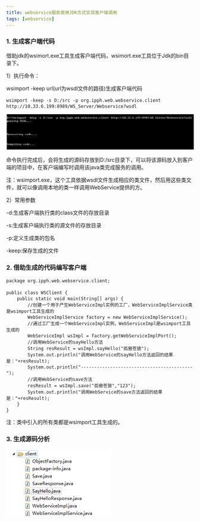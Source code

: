 ```yaml
---
title: webservice服务使用JDK方式实现客户端调用
tags: [webservice]
---
```


### 1. 生成客户端代码

借助jdk的wsimort.exe工具生成客户端代码，wsimort.exe工具位于Jdk的bin目录下。

1）执行命令：

wsimport -keep url(url为wsdl文件的路径)生成客户端代码

```
wsimport -keep -s D:/src -p org.ipph.web.webservice.client http://10.33.6.199:8989/WS_Server/Webservice?wsdl
```

![](/images/java_structure/webservice/webservicewsimportgencode.png)

命令执行完成后，会将生成的源码存放到D:/src目录下，可以将该源码放入到客户端的项目中，在客户端编写时调用该java类完成服务的调用。

注：wsimport.exe，这个工具依据wsdl文件生成相应的类文件，然后用这些类文件，就可以像调用本地的类一样调用WebService提供的方。

2）常用参数

-d:生成客户端执行类的class文件的存放目录

-s:生成客户端执行类的源文件的存放目录

-p:定义生成类的包名

-keep:保存生成的文件

### 2. 借助生成的代码编写客户端

```
package org.ipph.web.webservice.client;

public class WSClient {
    public static void main(String[] args) {
        //创建一个用于产生WebServiceImpl实例的工厂，WebServiceImplService类是wsimport工具生成的
        WebServiceImplService factory = new WebServiceImplService();
        //通过工厂生成一个WebServiceImpl实例，WebServiceImpl是wsimport工具生成的
        WebServiceImpl wsImpl = factory.getWebServiceImplPort();
        //调用WebService的sayHello方法
        String resResult = wsImpl.sayHello("孤傲苍狼");
        System.out.println("调用WebService的sayHello方法返回的结果是："+resResult);
        System.out.println("------------------------------------------");
        //调用WebService的save方法
        resResult = wsImpl.save("孤傲苍狼","123");
        System.out.println("调用WebService的save方法返回的结果是："+resResult);
    }
}
```

注：类中引入的所有类都是wsimport工具生成的。

### 3. 生成源码分析

![](/images/java_structure/webservice/wsimportgencodes.png)

